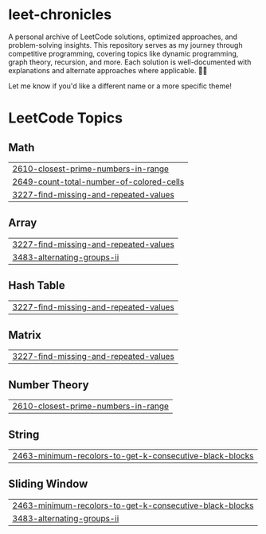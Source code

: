 # leet-chronicles

A personal archive of LeetCode solutions, optimized approaches, and problem-solving insights. This repository serves as my journey through competitive programming, covering topics like dynamic programming, graph theory, recursion, and more. Each solution is well-documented with explanations and alternate approaches where applicable. 🚀💡  

Let me know if you'd like a different name or a more specific theme!

<!---LeetCode Topics Start-->
# LeetCode Topics
## Math
|  |
| ------- |
| [2610-closest-prime-numbers-in-range](https://github.com/rishitaggarwal1/leet-chronicles/tree/master/2610-closest-prime-numbers-in-range) |
| [2649-count-total-number-of-colored-cells](https://github.com/rishitaggarwal1/leet-chronicles/tree/master/2649-count-total-number-of-colored-cells) |
| [3227-find-missing-and-repeated-values](https://github.com/rishitaggarwal1/leet-chronicles/tree/master/3227-find-missing-and-repeated-values) |
## Array
|  |
| ------- |
| [3227-find-missing-and-repeated-values](https://github.com/rishitaggarwal1/leet-chronicles/tree/master/3227-find-missing-and-repeated-values) |
| [3483-alternating-groups-ii](https://github.com/rishitaggarwal1/leet-chronicles/tree/master/3483-alternating-groups-ii) |
## Hash Table
|  |
| ------- |
| [3227-find-missing-and-repeated-values](https://github.com/rishitaggarwal1/leet-chronicles/tree/master/3227-find-missing-and-repeated-values) |
## Matrix
|  |
| ------- |
| [3227-find-missing-and-repeated-values](https://github.com/rishitaggarwal1/leet-chronicles/tree/master/3227-find-missing-and-repeated-values) |
## Number Theory
|  |
| ------- |
| [2610-closest-prime-numbers-in-range](https://github.com/rishitaggarwal1/leet-chronicles/tree/master/2610-closest-prime-numbers-in-range) |
## String
|  |
| ------- |
| [2463-minimum-recolors-to-get-k-consecutive-black-blocks](https://github.com/rishitaggarwal1/leet-chronicles/tree/master/2463-minimum-recolors-to-get-k-consecutive-black-blocks) |
## Sliding Window
|  |
| ------- |
| [2463-minimum-recolors-to-get-k-consecutive-black-blocks](https://github.com/rishitaggarwal1/leet-chronicles/tree/master/2463-minimum-recolors-to-get-k-consecutive-black-blocks) |
| [3483-alternating-groups-ii](https://github.com/rishitaggarwal1/leet-chronicles/tree/master/3483-alternating-groups-ii) |
<!---LeetCode Topics End-->